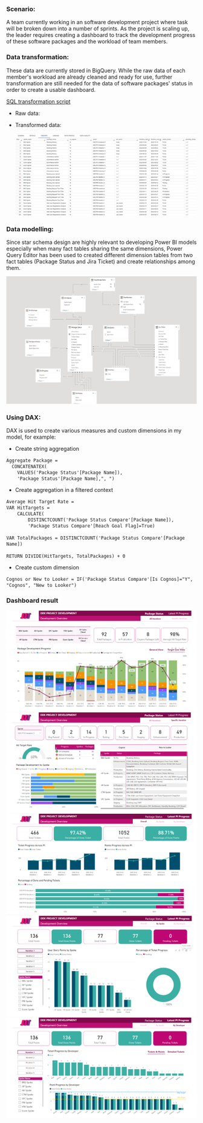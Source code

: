 ### Scenario: 
A team currently working in an software development project where task will be broken down into a number of sprints. As the project is scaling up, the leader requires creating a dashboard to track the development progress of these software packages and the workload of team members.

### Data transformation:
These data are currently stored in BigQuery. While the raw data of each member's workload are already cleaned and ready for use, further transformation are still needed for the data of software packages' status in order to create a usable dashboard.

[SQL transformation script]([https://github.com/mk-duong/data-porfolio/](https://github.com/mk-duong/data-porfolio/blob/main/DDE%20Project%20Development/transform_package_status.sql))

+ Raw data:
  

+ Transformed data:
  
  ![transformed_data](images/transformed_data.png)

### Data modelling:
Since star schema design are highly relevant to developing Power BI models especially when many fact tables sharing the same dimensions, Power Query Editor has been used to created different dimension tables from two fact tables (Package Status and Jira Ticket) and create relationships among them.

![data_model](images/data_model.png)

### Using DAX:
DAX is used to create various measures and custom dimensions in my model, for example:
+ Create string aggregation

```
Aggregate Package = 
  CONCATENATEX(
    VALUES('Package Status'[Package Name]),
    'Package Status'[Package Name],", ")
```
+ Create aggregation in a filtered context

```
Average Hit Target Rate = 
VAR HitTargets = 
    CALCULATE(
        DISTINCTCOUNT('Package Status Compare'[Package Name]),
        'Package Status Compare'[Reach Goal Flag]=True)

VAR TotalPackages = DISTINCTCOUNT('Package Status Compare'[Package Name])

RETURN DIVIDE(HitTargets, TotalPackages) + 0
```

+ Create custom dimension
```
Cognos or New to Looker = IF('Package Status Compare'[Is Cognos]="Y", "Cognos", "New to Looker")
```

### Dashboard result
![page_1](images/page_1.png)
![page_2](images/page_2.png)
![page_3](images/page_3.png)
![page_4](images/page_4.png)
![page_5](images/page_5.png)
